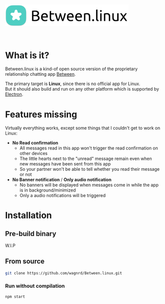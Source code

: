 <img src="img/banner.png" alt="Between.linux banner" width="400" />
<br />
<br />
<br />

# What is it?

Between.linux is a kind-of open source version of the proprietary relationship chatting app [Between](https://between.us).

The primary target is **Linux**, since there is no official app for Linux.  
But it should also build and run on any other platform which is supported by [Electron](https://www.electronjs.org).

# Features missing

Virtually everything works, except some things that I couldn't get to work on Linux:

 - **No Read confirmation**
    - All messages read in this app won't trigger the read confirmation on other devices
    - The little hearts next to the "unread" message remain even when new messages have been sent from this app
    - So your partner won't be able to tell whether you read their message or not
 - **No Banner notification** / **Only audio notification**
    - No banners will be displayed when messages come in while the app is in background/minimized
    - Only a audio notifications will be triggered

# Installation

## Pre-build binary 

W.I.P

## From source

```bash
git clone https://github.com/wagnrd/Between.linux.git
```
### Run without compilation
```bash
npm start
```